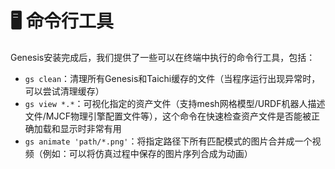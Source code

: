 # 🖥️ 命令行工具

Genesis安装完成后，我们提供了一些可以在终端中执行的命令行工具，包括：

- `gs clean`：清理所有Genesis和Taichi缓存的文件（当程序运行出现异常时，可以尝试清理缓存）
- `gs view *.*`：可视化指定的资产文件（支持mesh网格模型/URDF机器人描述文件/MJCF物理引擎配置文件等），这个命令在快速检查资产文件是否能被正确加载和显示时非常有用
- `gs animate 'path/*.png'`：将指定路径下所有匹配模式的图片合并成一个视频（例如：可以将仿真过程中保存的图片序列合成为动画）
